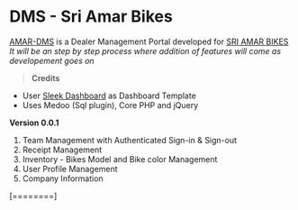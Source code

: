 # **DMS - Sri Amar Bikes**

[AMAR-DMS](http://amardms.tech "AMAR-DMS") is a Dealer Management Portal developed for [SRI AMAR BIKES](https://sriamarbikes.com "SRI AMAR BIKES") 
*It will be an step by step process where addition of features will come as developement goes on*

> **Credits**
- User [Sleek Dashboard](https://sleek.tafcoder.com/ "Sleek Dashboard") as Dashboard Template
- Uses Medoo (Sql plugin), Core PHP and jQuery

**Version 0.0.1**
1. Team Management with Authenticated Sign-in & Sign-out
2. Receipt Management
3. Inventory - Bikes Model and Bike color Management
4. User Profile Management
5. Company Information

[========]
